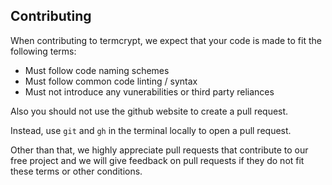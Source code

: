 ## Contributing
When contributing to termcrypt, we expect that your code is made to fit the following terms:
- Must follow code naming schemes
- Must follow common code linting / syntax
- Must not introduce any vunerabilities or third party reliances

Also you should not use the github website to create a pull request.

Instead, use `git` and `gh` in the terminal locally to open a pull request.

Other than that, we highly appreciate pull requests that contribute to our free project and we will give feedback on pull requests if they do not fit these terms or other conditions.